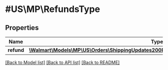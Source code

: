 # #US\MP\RefundsType

## Properties

Name | Type | Description | Notes
------------ | ------------- | ------------- | -------------
**refund** | [**\Walmart\Models\MP\US\Orders\ShippingUpdates200ResponseOrderOrderLinesOrderLineInnerRefund[]**](ShippingUpdates200ResponseOrderOrderLinesOrderLineInnerRefund.md) |  |


[[Back to Model list]](../) [[Back to API list]](../../Api/US/MP) [[Back to README]](../../README.md)
